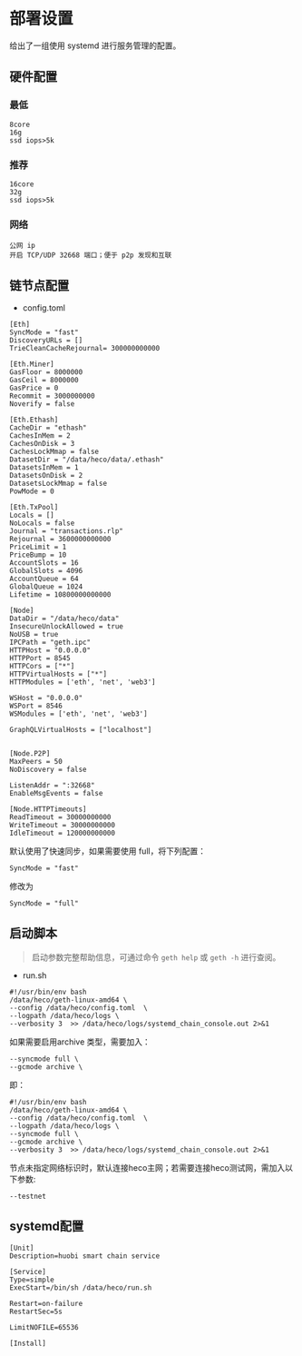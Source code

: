 # 部署设置

给出了一组使用 systemd 进行服务管理的配置。

## 硬件配置

### 最低

```
8core
16g
ssd iops>5k
```

### 推荐
```
16core
32g
ssd iops>5k
```

### 网络

```
公网 ip
开启 TCP/UDP 32668 端口；便于 p2p 发现和互联
```

## 链节点配置

* config.toml

```
[Eth]
SyncMode = "fast"
DiscoveryURLs = []
TrieCleanCacheRejournal= 300000000000

[Eth.Miner]
GasFloor = 8000000
GasCeil = 8000000
GasPrice = 0
Recommit = 3000000000
Noverify = false

[Eth.Ethash]
CacheDir = "ethash"
CachesInMem = 2
CachesOnDisk = 3
CachesLockMmap = false
DatasetDir = "/data/heco/data/.ethash"
DatasetsInMem = 1
DatasetsOnDisk = 2
DatasetsLockMmap = false
PowMode = 0

[Eth.TxPool]
Locals = []
NoLocals = false
Journal = "transactions.rlp"
Rejournal = 3600000000000
PriceLimit = 1
PriceBump = 10
AccountSlots = 16
GlobalSlots = 4096
AccountQueue = 64
GlobalQueue = 1024
Lifetime = 10800000000000

[Node]
DataDir = "/data/heco/data"
InsecureUnlockAllowed = true
NoUSB = true
IPCPath = "geth.ipc"
HTTPHost = "0.0.0.0"
HTTPPort = 8545
HTTPCors = ["*"]
HTTPVirtualHosts = ["*"]
HTTPModules = ['eth', 'net', 'web3']

WSHost = "0.0.0.0"
WSPort = 8546
WSModules = ['eth', 'net', 'web3']

GraphQLVirtualHosts = ["localhost"]


[Node.P2P]
MaxPeers = 50
NoDiscovery = false

ListenAddr = ":32668"
EnableMsgEvents = false

[Node.HTTPTimeouts]
ReadTimeout = 30000000000
WriteTimeout = 30000000000
IdleTimeout = 120000000000

```

默认使用了快速同步，如果需要使用 full，将下列配置：

```
SyncMode = "fast"
```
修改为
```
SyncMode = "full"
```

## 启动脚本

> 启动参数完整帮助信息，可通过命令 `geth help` 或 `geth -h` 进行查阅。

* run.sh


```
#!/usr/bin/env bash
/data/heco/geth-linux-amd64 \
--config /data/heco/config.toml  \
--logpath /data/heco/logs \
--verbosity 3  >> /data/heco/logs/systemd_chain_console.out 2>&1
```

如果需要启用archive 类型，需要加入：

```
--syncmode full \
--gcmode archive \
```

即：

```
#!/usr/bin/env bash
/data/heco/geth-linux-amd64 \
--config /data/heco/config.toml  \
--logpath /data/heco/logs \
--syncmode full \
--gcmode archive \
--verbosity 3  >> /data/heco/logs/systemd_chain_console.out 2>&1
```

节点未指定网络标识时，默认连接heco主网；若需要连接heco测试网，需加入以下参数:

```
--testnet
```

## systemd配置

```
[Unit]
Description=huobi smart chain service

[Service]
Type=simple
ExecStart=/bin/sh /data/heco/run.sh

Restart=on-failure
RestartSec=5s

LimitNOFILE=65536

[Install]

```